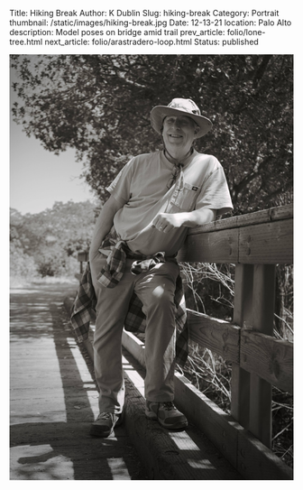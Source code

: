 Title: Hiking Break
Author: K Dublin
Slug: hiking-break
Category: Portrait
thumbnail: /static/images/hiking-break.jpg
Date: 12-13-21
location: Palo Alto
description: Model poses on bridge amid trail
prev_article: folio/lone-tree.html
next_article: folio/arastradero-loop.html
Status: published

<img src="../static/images/hiking-break.jpg" alt="Model poses on bridge amid trail" width=1000px />
